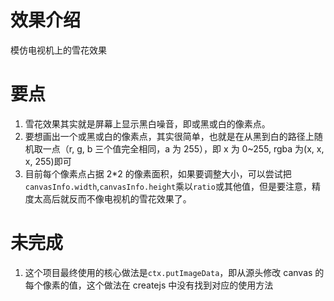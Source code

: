 # 效果介绍

模仿电视机上的雪花效果

# 要点

1. 雪花效果其实就是屏幕上显示黑白噪音，即或黑或白的像素点。
2. 要想画出一个或黑或白的像素点，其实很简单，也就是在从黑到白的路径上随机取一点（r, g, b 三个值完全相同，a 为 255），即 x 为 0~255, rgba 为(x, x, x, 255)即可
3. 目前每个像素点占据 2\*2 的像素面积，如果要调整大小，可以尝试把`canvasInfo.width`,`canvasInfo.height`乘以`ratio`或其他值，但是要注意，精度太高后就反而不像电视机的雪花效果了。

# 未完成

1. 这个项目最终使用的核心做法是`ctx.putImageData`，即从源头修改 canvas 的每个像素的值，这个做法在 createjs 中没有找到对应的使用方法
